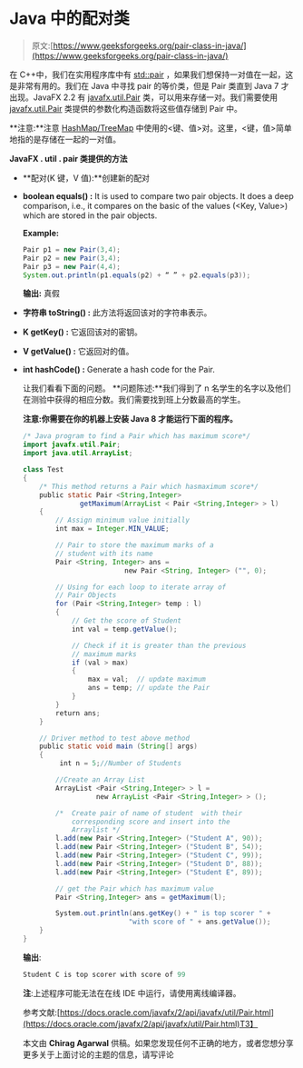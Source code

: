 # Java 中的配对类

> 原文:[https://www.geeksforgeeks.org/pair-class-in-java/](https://www.geeksforgeeks.org/pair-class-in-java/)

在 C++中，我们在实用程序库中有 [std::pair](https://www.geeksforgeeks.org/pair-in-cpp-stl/) ，如果我们想保持一对值在一起，这是非常有用的。我们在 Java 中寻找 pair 的等价类，但是 Pair 类直到 Java 7 才出现。JavaFX 2.2 有 [javafx.util.Pair](http://docs.oracle.com/javafx/2/api/javafx/util/Pair.html) 类，可以用来存储一对。我们需要使用 [javafx.util.Pair](http://docs.oracle.com/javafx/2/api/javafx/util/Pair.html) 类提供的参数化构造函数将这些值存储到 Pair 中。

**注意:**注意 [HashMap/TreeMap](https://www.geeksforgeeks.org/hashmap-treemap-java/) 中使用的<键、值>对。这里，<键，值>简单地指的是存储在一起的一对值。

**JavaFX . util . pair 类提供的方法**

*   **配对(K 键，V 值):**创建新的配对
*   **boolean equals() :** It is used to compare two pair objects. It does a deep comparison, i.e., it compares on the basic of the values (<Key, Value>) which are stored in the pair objects.

    **Example:**

    ```java
    Pair p1 = new Pair(3,4);
    Pair p2 = new Pair(3,4);
    Pair p3 = new Pair(4,4);
    System.out.println(p1.equals(p2) + “ ” + p2.equals(p3));
    ```

    **输出:**
    真假

*   **字符串 toString() :** 此方法将返回该对的字符串表示。
*   **K getKey() :** 它返回该对的密钥。
*   **V getValue() :** 它返回对的值。
*   **int hashCode() :** Generate a hash code for the Pair.

    让我们看看下面的问题。
    **问题陈述:**我们得到了 n 名学生的名字以及他们在测验中获得的相应分数。我们需要找到班上分数最高的学生。

    **注意:你需要在你的机器上安装 Java 8 才能运行下面的程序。**

    ```java
    /* Java program to find a Pair which has maximum score*/
    import javafx.util.Pair;
    import java.util.ArrayList;

    class Test
    {
        /* This method returns a Pair which hasmaximum score*/
        public static Pair <String,Integer>
                  getMaximum(ArrayList < Pair <String,Integer> > l)
        {
            // Assign minimum value initially
            int max = Integer.MIN_VALUE;

            // Pair to store the maximum marks of a 
            // student with its name
            Pair <String, Integer> ans = 
                             new Pair <String, Integer> ("", 0);

            // Using for each loop to iterate array of 
            // Pair Objects
            for (Pair <String,Integer> temp : l)
            {
                // Get the score of Student
                int val = temp.getValue();

                // Check if it is greater than the previous 
                // maximum marks
                if (val > max)
                {
                    max = val;  // update maximum
                    ans = temp; // update the Pair
                }
            }
            return ans;
        }

        // Driver method to test above method
        public static void main (String[] args)
        {
             int n = 5;//Number of Students

            //Create an Array List
            ArrayList <Pair <String,Integer> > l =
                      new ArrayList <Pair <String,Integer> > ();

            /*  Create pair of name of student  with their
                corresponding score and insert into the
                Arraylist */
            l.add(new Pair <String,Integer> ("Student A", 90));
            l.add(new Pair <String,Integer> ("Student B", 54));
            l.add(new Pair <String,Integer> ("Student C", 99));
            l.add(new Pair <String,Integer> ("Student D", 88));
            l.add(new Pair <String,Integer> ("Student E", 89));

            // get the Pair which has maximum value
            Pair <String,Integer> ans = getMaximum(l);

            System.out.println(ans.getKey() + " is top scorer " +
                              "with score of " + ans.getValue());
        }
    }
    ```

    **输出**:

    ```java
    Student C is top scorer with score of 99
    ```

    **注**:上述程序可能无法在在线 IDE 中运行，请使用离线编译器。

    参考文献:[https://docs.oracle.com/javafx/2/api/javafx/util/Pair.html](https://docs.oracle.com/javafx/2/api/javafx/util/Pair.html)T3】

    本文由 **Chirag Agarwal** 供稿。如果您发现任何不正确的地方，或者您想分享更多关于上面讨论的主题的信息，请写评论